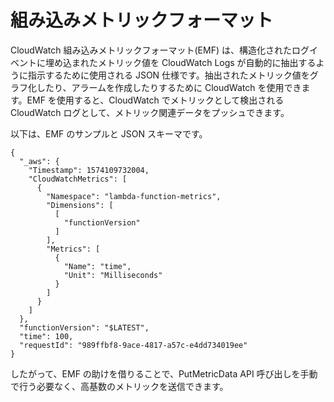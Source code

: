 # 組み込みメトリックフォーマット

CloudWatch 組み込みメトリックフォーマット(EMF) は、構造化されたログイベントに埋め込まれたメトリック値を CloudWatch Logs が自動的に抽出するように指示するために使用される JSON 仕様です。抽出されたメトリック値をグラフ化したり、アラームを作成したりするために CloudWatch を使用できます。EMF を使用すると、CloudWatch でメトリックとして検出される CloudWatch ログとして、メトリック関連データをプッシュできます。

以下は、EMF のサンプルと JSON スキーマです。

	{
	  "_aws": {
	    "Timestamp": 1574109732004,
	    "CloudWatchMetrics": [
	      {
	        "Namespace": "lambda-function-metrics",
	        "Dimensions": [
	          [
	            "functionVersion"
	          ]
	        ],
	        "Metrics": [
	          {
	            "Name": "time",
	            "Unit": "Milliseconds"
	          }
	        ]
	      }
	    ]
	  },
	  "functionVersion": "$LATEST",
	  "time": 100,
	  "requestId": "989ffbf8-9ace-4817-a57c-e4dd734019ee"
	}

したがって、EMF の助けを借りることで、PutMetricData API 呼び出しを手動で行う必要なく、高基数のメトリックを送信できます。
